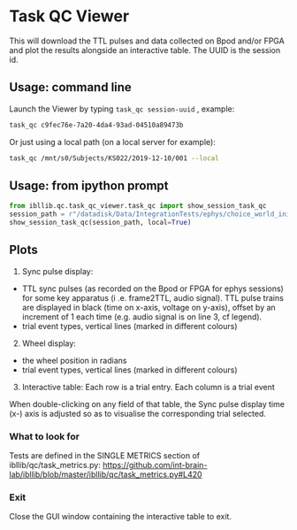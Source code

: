 # Task QC Viewer
This will download the TTL pulses and data collected on Bpod and/or FPGA and plot the results
alongside an interactive table.  The UUID is the session id. 

## Usage: command line

Launch the Viewer by typing `task_qc session-uuid` , example:
```sh
task_qc c9fec76e-7a20-4da4-93ad-04510a89473b
```

Or just using a local path (on a local server for example):
```sh
task_qc /mnt/s0/Subjects/KS022/2019-12-10/001 --local
```

## Usage: from ipython prompt
```python
from ibllib.qc.task_qc_viewer.task_qc import show_session_task_qc
session_path = r"/datadisk/Data/IntegrationTests/ephys/choice_world_init/KS022/2019-12-10/001"
show_session_task_qc(session_path, local=True)
```

## Plots
1) Sync pulse display:
- TTL sync pulses (as recorded on the Bpod or FPGA for ephys sessions) for some key apparatus (i
.e. frame2TTL, audio signal). TTL pulse trains are displayed in black (time on x-axis, voltage on y-axis), offset by an increment of 1 each time (e.g. audio signal is on line 3, cf legend).
- trial event types, vertical lines (marked in different colours)

2) Wheel display:
- the wheel position in radians
- trial event types, vertical lines (marked in different colours)

3) Interactive table:
Each row is a trial entry.  Each column is a trial event

When double-clicking on any field of that table, the Sync pulse display time (x-) axis is adjusted so as to visualise the corresponding trial selected.

### What to look for
Tests are defined in the SINGLE METRICS section of ibllib/qc/task_metrics.py: https://github.com/int-brain-lab/ibllib/blob/master/ibllib/qc/task_metrics.py#L420

### Exit
Close the GUI window containing the interactive table to exit.
